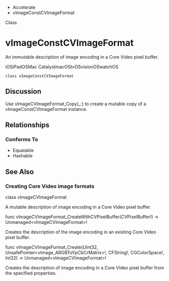 

- Accelerate
-  vImageConstCVImageFormat 

Class

# vImageConstCVImageFormat

An immutable description of image encoding in a Core Video pixel buffer.

iOSiPadOSMac CatalystmacOStvOSvisionOSwatchOS

``` source
class vImageConstCVImageFormat
```

## Discussion

Use vImageCVImageFormat_Copy(_:) to create a mutable copy of a vImageConstCVImageFormat instance.

## Relationships

### Conforms To

- Equatable
- Hashable

## See Also

### Creating Core Video image formats

class vImageCVImageFormat

A mutable description of image encoding in a Core Video pixel buffer.

func vImageCVImageFormat_CreateWithCVPixelBuffer(CVPixelBuffer!) -> Unmanaged&lt;vImageCVImageFormat>!

Creates the description of the image encoding in an existing Core Video pixel buffer.

func vImageCVImageFormat_Create(UInt32, UnsafePointer&lt;vImage_ARGBToYpCbCrMatrix>!, CFString!, CGColorSpace!, Int32) -> Unmanaged&lt;vImageCVImageFormat>!

Creates the description of image encoding in a Core Video pixel buffer from the specified properties.


